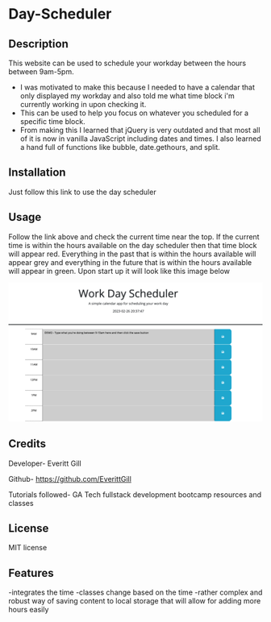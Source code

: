 # Day-Scheduler


## Description


This website can be used to schedule your workday between the hours between 9am-5pm.

- I was motivated to make this because I needed to have a calendar that only displayed my workday and also told me what time block i'm currently working in upon checking it.
- This can be used to help you focus on whatever you scheduled for a specific time block.
- From making this I learned that jQuery is very outdated and that most all of it is now in vanilla JavaScript including dates and times. I also learned a hand full of functions like bubble, date.gethours, and split. 


## Installation

Just follow this link to use the day scheduler


## Usage

Follow the link above and check the current time near the top. If the current time is within the hours available on the day scheduler then that time block will appear red. Everything in the past that is within the hours available will appear grey and everything in the future that is within the hours available will appear in green. Upon start up it will look like this image below

    
![day scheduler](https://raw.githubusercontent.com/EverittGill/Day-Scheduler/main/DaySchedulerScreenshot.png)
    

## Credits

Developer- Everitt Gill

Github- https://github.com/EverittGill

Tutorials followed- GA Tech fullstack development bootcamp resources and classes



## License

MIT license 

## Features

-integrates the time
-classes change based on the time
-rather complex and robust way of saving content to local storage that will allow for adding more hours easily